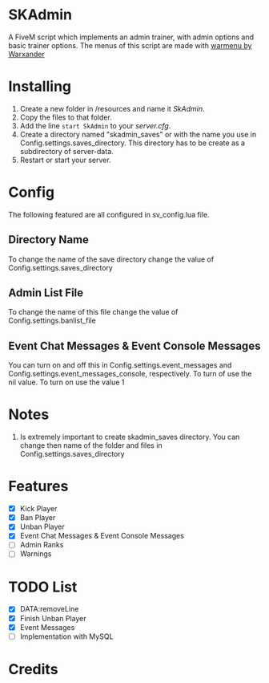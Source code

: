 # SKAdmin
A FiveM script which implements an admin trainer, with admin options and basic trainer options.
The menus of this script are made with [warmenu by Warxander](https://github.com/adikanchukov/warmenu)

# Installing
1. Create a new folder in /resources and name it *SkAdmin*.
2. Copy the files to that folder.
3. Add the line ```start SkAdmin``` to your *server.cfg*.
4. Create a directory named "skadmin_saves" or with the name you use in Config.settings.saves_directory. This directory has to be create as a subdirectory of server-data.
4. Restart or start your server.

# Config
The following featured are all configured in sv_config.lua file.

## Directory Name
To change the name of the save directory change the value of Config.settings.saves_directory

## Admin List File
To change the name of this file change the value of Config.settings.banlist_file

## Event Chat Messages & Event Console Messages
You can turn on and off this in Config.settings.event_messages and Config.settings.event_messages_console, respectively.
To turn of use the nil value. To turn on use the value 1

# Notes
1. Is extremely important to create skadmin_saves directory. You can change then name of the folder and files in Config.settings.saves_directory

# Features
- [X] Kick Player
- [X] Ban Player
- [X] Unban Player
- [X] Event Chat Messages & Event Console Messages
- [ ] Admin Ranks
- [ ] Warnings

# TODO List
- [X] DATA:removeLine
- [X] Finish Unban Player
- [X] Event Messages
- [ ] Implementation with MySQL

# Credits
